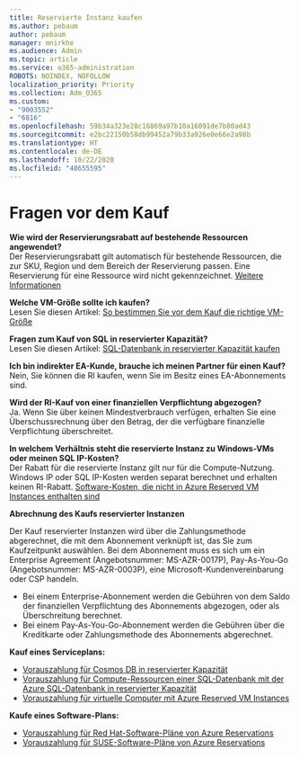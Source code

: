 ```yaml
---
title: Reservierte Instanz kaufen
ms.author: pebaum
author: pebaum
manager: mnirkhe
ms.audience: Admin
ms.topic: article
ms.service: o365-administration
ROBOTS: NOINDEX, NOFOLLOW
localization_priority: Priority
ms.collection: Adm_O365
ms.custom:
- "9003552"
- "6816"
ms.openlocfilehash: 59b34a323e28c16869a97b10a16091de7b80ad43
ms.sourcegitcommit: e2bc22150b58db99452a79b33a926e0e66e2a98b
ms.translationtype: HT
ms.contentlocale: de-DE
ms.lasthandoff: 10/22/2020
ms.locfileid: "48655595"
---
```

# <a name="questions-before-purchase"></a>Fragen vor dem Kauf

**Wie wird der Reservierungsrabatt auf bestehende Ressourcen angewendet?**  
Der Reservierungsrabatt gilt automatisch für bestehende Ressourcen, die zur SKU, Region und dem Bereich der Reservierung passen. Eine Reservierung für eine Ressource wird nicht gekennzeichnet. [Weitere Informationen](https://docs.microsoft.com/azure/cost-management-billing/reservations/save-compute-costs-reservations?WT.mc_id=Portal-Microsoft_Azure_Support#how-reservation-discount-is-applied) 

**Welche VM-Größe sollte ich kaufen?**  
Lesen Sie diesen Artikel: [So bestimmen Sie vor dem Kauf die richtige VM-Größe](https://docs.microsoft.com/azure/virtual-machines/windows/prepay-reserved-vm-instances?toc=/azure/billing/TOC.json&WT.mc_id=Portal-Microsoft_Azure_Support#determine-the-right-vm-size-before-you-buy)

**Fragen zum Kauf von SQL in reservierter Kapazität?**  
Lesen Sie diesen Artikel: [SQL-Datenbank in reservierter Kapazität kaufen](https://docs.microsoft.com/azure/sql-database/sql-database-reserved-capacity?toc=/azure/billing/TOC.json&WT.mc_id=Portal-Microsoft_Azure_Support#buy-sql-database-reserved-capacity)

**Ich bin indirekter EA-Kunde, brauche ich meinen Partner für einen Kauf?**  
Nein, Sie können die RI kaufen, wenn Sie im Besitz eines EA-Abonnements sind.

**Wird der RI-Kauf von einer finanziellen Verpflichtung abgezogen?**  
Ja. Wenn Sie über keinen Mindestverbrauch verfügen, erhalten Sie eine Überschussrechnung über den Betrag, der die verfügbare finanzielle Verpflichtung überschreitet.

**In welchem Verhältnis steht die reservierte Instanz zu Windows-VMs oder meinen SQL IP-Kosten?**  
Der Rabatt für die reservierte Instanz gilt nur für die Compute-Nutzung. Windows IP oder SQL IP-Kosten werden separat berechnet und erhalten keinen RI-Rabatt. [Software-Kosten, die nicht in Azure Reserved VM Instances enthalten sind](https://docs.microsoft.com/azure/billing/billing-reserved-instance-windows-software-costs?WT.mc_id=Portal-Microsoft_Azure_Support)  
      
**Abrechnung des Kaufs reservierter Instanzen**  
      
Der Kauf reservierter Instanzen wird über die Zahlungsmethode abgerechnet, die mit dem Abonnement verknüpft ist, das Sie zum Kaufzeitpunkt auswählen. Bei dem Abonnement muss es sich um ein Enterprise Agreement (Angebotsnummer: MS-AZR-0017P), Pay-As-You-Go (Angebotsnummer: MS-AZR-0003P), eine Microsoft-Kundenvereinbarung oder CSP handeln.

-   Bei einem Enterprise-Abonnement werden die Gebühren von dem Saldo der finanziellen Verpflichtung des Abonnements abgezogen, oder als Überschreitung berechnet.
-   Bei einem Pay-As-You-Go-Abonnement werden die Gebühren über die Kreditkarte oder Zahlungsmethode des Abonnements abgerechnet.

**Kauf eines Serviceplans:**

-   [Vorauszahlung für Cosmos DB in reservierter Kapazität](https://docs.microsoft.com/azure/cosmos-db/cosmos-db-reserved-capacity?WT.mc_id=Portal-Microsoft_Azure_Support)
-   [Vorauszahlung für Compute-Ressourcen einer SQL-Datenbank mit der Azure SQL-Datenbank in reservierter Kapazität](https://docs.microsoft.com/azure/sql-database/sql-database-reserved-capacity?WT.mc_id=Portal-Microsoft_Azure_Support)
-   [Vorauszahlung für virtuelle Computer mit Azure Reserved VM Instances](https://docs.microsoft.com/azure/virtual-machines/windows/prepay-reserved-vm-instances?WT.mc_id=Portal-Microsoft_Azure_Support)

**Kaufe eines Software-Plans:**

-   [Vorauszahlung für Red Hat-Software-Pläne von Azure Reservations](https://docs.microsoft.com/azure/virtual-machines/linux/prepay-rhel-software-charges?WT.mc_id=Portal-Microsoft_Azure_Support)
-   [Vorauszahlung für SUSE-Software-Pläne von Azure Reservations](https://docs.microsoft.com/azure/virtual-machines/linux/prepay-suse-software-charges?WT.mc_id=Portal-Microsoft_Azure_Support)